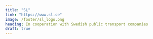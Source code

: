 ```yaml
---
title: "SL"
link: "https://www.sl.se"
image: /footer/sl_logo.png
heading: In cooperation with Swedish public transport companies
draft: true
---
```

